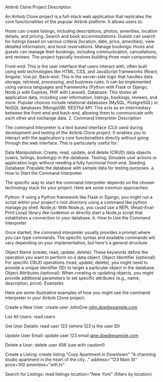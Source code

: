 Airbnb Clone Project Description

An Airbnb Clone project is a full-stack web application that replicates the core functionalities of the popular Airbnb platform. It allows users to:

Hosts can create listings, including descriptions, photos, amenities, location details, and pricing.
Search and book accommodations: Guests can search for listings based on various criteria (location, date, price, amenities), view detailed information, and book reservations.
Manage bookings: Hosts and guests can manage their bookings, including communication, cancellations, and reviews.
The project typically involves building three main components:

Front-end: This is the user interface that users interact with, often built using web technologies like HTML, CSS, and JavaScript frameworks (React, Angular, Vue.js).
Back-end: This is the server-side logic that handles data storage, retrieval, processing, and business rules. It can be implemented using various languages and frameworks (Python with Flask or Django, Node.js with Express, PHP with Laravel).
Database: This stores all application data, including user information, listings, bookings, reviews, and more. Popular choices include relational databases (MySQL, PostgreSQL) or NoSQL databases (MongoDB).
RESTful API: This acts as an intermediary between the front-end and back-end, allowing them to communicate with each other and exchange data.
2. Command Interpreter Description

The command interpreter is a text-based interface (CLI) used during development and testing of the Airbnb Clone project. It enables you to interact with the application's core functionalities directly without going through the web interface. This is particularly useful for:

Data Manipulation: Create, read, update, and delete (CRUD) data objects (users, listings, bookings) in the database.
Testing: Simulate user actions or application logic without needing a fully functional front-end.
Seeding Database: Populate the database with sample data for testing purposes.
a. How to Start the Command Interpreter

The specific way to start the command interpreter depends on the chosen technology stack for your project. Here are some common approaches:

Python: If using a Python framework like Flask or Django, you might run a script within your project's root directory using a command like python manage.py shell.
Node.js: With Node.js, you could use a REPL (Read-Eval-Print Loop) library like nodemon or directly start a Node.js script that establishes a connection to your database.
b. How to Use the Command Interpreter

Once started, the command interpreter usually provides a prompt where you can type commands. The specific syntax and available commands will vary depending on your implementation, but here's a general structure:

Object Name (create, read, update, delete): These keywords define the operation you want to perform on a data object.
Object Identifier (optional): For specific CRUD operations (read, update, delete), you might need to provide a unique identifier (ID) to target a particular object in the database.
Object Attributes (optional): When creating or updating objects, you might provide additional parameters to set specific attributes (e.g., name, description, price).
Examples

Here are some illustrative examples of how you might use the command interpreter in your Airbnb Clone project:

Create a New User: create user JohnDoe john.doe@example.com

List All Users: read users

Get User Details: read user 123 (where 123 is the user ID)

Update User Email: update user 123 email jane.doe@example.com

Delete a User: delete user 456 (use with caution!)

Create a Listing: create listing "Cozy Apartment in Downtown" "A charming studio apartment in the heart of the city..." address="123 Main St" price=100 amenities="wifi,tv"

Search for Listings: read listings location="New York" (filters by location)
